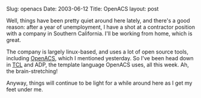 Slug: openacs
Date: 2003-06-12
Title: OpenACS
layout: post

Well, things have been pretty quiet around here lately, and there&#39;s a good reason: after a year of unemployment, I have a shot at a contractor position with a company in Southern California. I&#39;ll be working from home, which is great.

The company is largely linux-based, and uses a lot of open source tools, including <a href="http://openacs.org">OpenACS</a>, which I mentioned yesterday. So I&#39;ve been head down in <a href="http://www.tcl.tk">TCL</a> and ADP, the template language OpenACS uses, all this week. Ah, the brain-stretching!

Anyway, things will continue to be light for a while around here as I get my feet under me.
